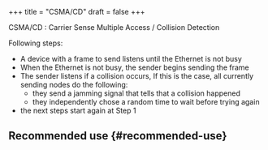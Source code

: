 +++
title = "CSMA/CD"
draft = false
+++

CSMA/CD
: Carrier Sense Multiple Access / Collision Detection

Following steps:

-   A device with a frame to send listens until the Ethernet is not busy
-   When the Ethernet is not busy, the sender begins sending the frame
-   The sender listens if a collision occurs, If this is the case, all currently sending nodes do the following:
    -   they send a jamming signal that tells that a collision happened
    -   they independently chose a random time to wait before trying again
-   the next steps start again at Step 1


## Recommended use {#recommended-use}
